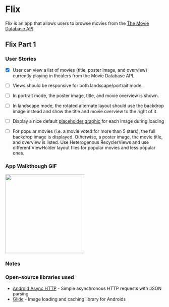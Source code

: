# Flix
Flix is an app that allows users to browse movies from the [The Movie Database API](http://docs.themoviedb.apiary.io/#).

## Flix Part 1

### User Stories 
- [x] User can view a list of movies (title, poster image, and overview) currently playing in theaters from the Movie Database API.
- [ ] Views should be responsive for both landscape/portrait mode.
- [ ] In portrait mode, the poster image, title, and movie overview is shown.
- [ ] In landscape mode, the rotated alternate layout should use the backdrop image instead and show the title and movie overview to the right of it.

- [ ] Display a nice default [placeholder graphic](https://guides.codepath.org/android/Displaying-Images-with-the-Glide-Library#advanced-usage) for each image during loading
- [ ] For popular movies (i.e. a movie voted for more than 5 stars), the full backdrop image is displayed. Otherwise, a poster image, the movie title, and overview is listed. Use Heterogenous RecyclerViews and use different ViewHolder layout files for popular movies and less popular ones.

### App Walkthough GIF
<img src="YOUR_GIF_URL_HERE" width=250><br>

### Notes
### Open-source libraries used

- [Android Async HTTP](https://github.com/codepath/CPAsyncHttpClient) - Simple asynchronous HTTP requests with JSON parsing
- [Glide](https://github.com/bumptech/glide) - Image loading and caching library for Androids
